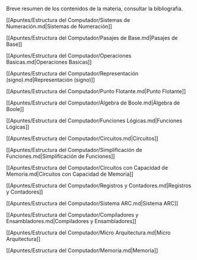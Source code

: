 Breve resumen de los contenidos de la materia, consultar la bibliografia.

[[Apuntes/Estructura del Computador/Sistemas de Numeración.md|Sistemas de Numeración]]

[[Apuntes/Estructura del Computador/Pasajes de Base.md|Pasajes de Base]]

[[Apuntes/Estructura del Computador/Operaciones Basicas.md|Operaciones Basicas]]

[[Apuntes/Estructura del Computador/Representación (signo).md|Representación (signo)]]

[[Apuntes/Estructura del Computador/Punto Flotante.md|Punto Flotante]]

[[Apuntes/Estructura del Computador/Álgebra de Boole.md|Álgebra de Boole]]

[[Apuntes/Estructura del Computador/Funciones Lógicas.md|Funciones Lógicas]]

[[Apuntes/Estructura del Computador/Circuitos.md|Circuitos]]

[[Apuntes/Estructura del Computador/Simplificación de Funciones.md|Simplificación de Funciones]]

[[Apuntes/Estructura del Computador/Circuitos con Capacidad de Memoria.md|Circuitos con Capacidad de Memoria]]

[[Apuntes/Estructura del Computador/Registros y Contadores.md|Registros y Contadores]]

[[Apuntes/Estructura del Computador/Sistema ARC.md|Sistema ARC]]

[[Apuntes/Estructura del Computador/Compiladores y Ensambladores.md|Compiladores y Ensambladores]]

[[Apuntes/Estructura del Computador/Micro Arquitectura.md|Micro Arquitectura]]

[[Apuntes/Estructura del Computador/Memoria.md|Memoria]]